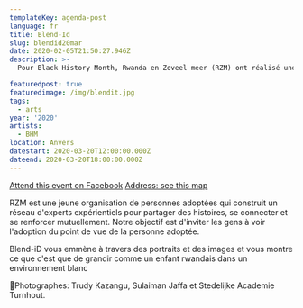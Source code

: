 ```yaml
---
templateKey: agenda-post
language: fr
title: Blend-Id
slug: blendid20mar
date: 2020-02-05T21:50:27.946Z
description: >-
  Pour Black History Month, Rwanda en Zoveel meer (RZM) ont réalisé une série de portraits puissants.

featuredpost: true
featuredimage: /img/blendit.jpg
tags:
  - arts
year: '2020'
artists:
  - BHM
location: Anvers
datestart: 2020-03-20T12:00:00.000Z
dateend: 2020-03-20T18:00:00.000Z
---
```

[Attend this event on Facebook](https://www.facebook.com/events/1916202505180705/?active_tab=about)
[Address: see this map](https://goo.gl/maps/35ANAdevZTDjM3zE7)

RZM est une jeune organisation de personnes adoptées qui construit un réseau d'experts expérientiels pour partager des histoires, se connecter et se renforcer mutuellement.
Notre objectif est d'inviter les gens à voir l'adoption du point de vue de la personne adoptée.

Blend-iD vous emmène à travers des portraits et des images et vous montre ce que c'est que de grandir comme un enfant rwandais dans un environnement blanc

📸Photographes: Trudy Kazangu, Sulaiman Jaffa et Stedelijke Academie Turnhout.

